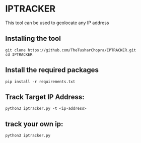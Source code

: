 # IPTRACKER
This tool can be used to geolocate any IP address

## Installing the tool
```
git clone https://github.com/TheTusharChopra/IPTRACKER.git
cd IPTRACKER
```
## Install the required packages
```
pip install -r requirements.txt
```
## Track Target IP Address:
```
python3 iptracker.py -t <ip-address>
```
## track your own ip:
```
python3 iptracker.py 
```
